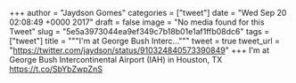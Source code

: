 
+++
author = "Jaydson Gomes"
categories = ["tweet"]
date = "Wed Sep 20 02:08:49 +0000 2017"
draft = false
image = "No media found for this Tweet"
slug = "5e5a3973044ea9ef349c7b18b01e1af1ffb08dc6"
tags = ["tweet"]
title = """I'm at George Bush Interc..."""
tweet = true
tweet_url = "https://twitter.com/jaydson/status/910324840573390849"
+++
I'm at George Bush Intercontinental Airport (IAH) in Houston, TX https://t.co/SbYbZwpZnS
